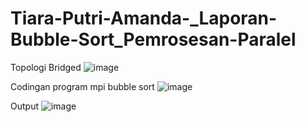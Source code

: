 # Tiara-Putri-Amanda-_Laporan-Bubble-Sort_Pemrosesan-Paralel

Topologi Bridged
![image](https://github.com/Tiaraputri06/Tiara-Putri-Amanda-_Laporan-Bubble-Sort_Pemrosesan-Paralel/assets/150508674/7321375c-d237-4ea0-b681-b0d67596d170)

Codingan program mpi bubble sort 
![image](https://github.com/Tiaraputri06/Tiara-Putri-Amanda-_Laporan-Bubble-Sort_Pemrosesan-Paralel/assets/150508674/9ce7bf42-7a30-4000-acef-570ff65b0df6) 

Output
![image](https://github.com/Tiaraputri06/Tiara-Putri-Amanda-_Laporan-Bubble-Sort_Pemrosesan-Paralel/assets/150508674/69d5d2d5-551f-493e-85d1-1bf83a62be8b)

